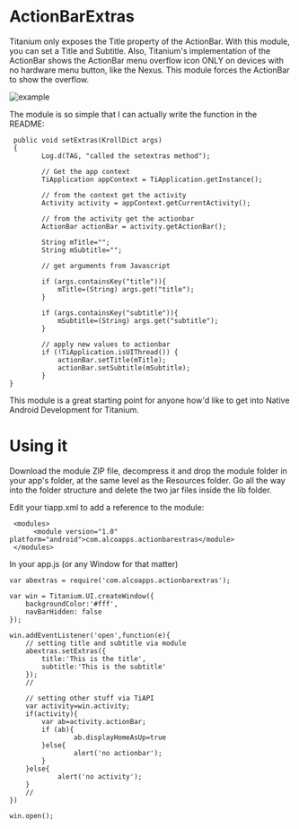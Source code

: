 # ActionBarExtras

Titanium only exposes the Title property of the ActionBar.  With this module, you can set a Title and Subtitle.  Also, Titanium's implementation of the ActionBar shows the ActionBar menu overflow icon ONLY on devices with no hardware menu button, like the Nexus.  This module forces the ActionBar to show the overflow.

![example](http://s9.postimg.org/w9wwqbu3z/abextras.png)

The module is so simple that I can actually write the function in the README:

     public void setExtras(KrollDict args)
     {
            Log.d(TAG, "called the setextras method");
            
            // Get the app context
            TiApplication appContext = TiApplication.getInstance();
            
            // from the context get the activity
            Activity activity = appContext.getCurrentActivity();
            
            // from the activity get the actionbar
            ActionBar actionBar = activity.getActionBar();
            
            String mTitle="";
            String mSubtitle="";
            
            // get arguments from Javascript
            
            if (args.containsKey("title")){
            	mTitle=(String) args.get("title");
            }
            
            if (args.containsKey("subtitle")){
            	mSubtitle=(String) args.get("subtitle");
            }
            
            // apply new values to actionbar
            if (!TiApplication.isUIThread()) {
				actionBar.setTitle(mTitle);
				actionBar.setSubtitle(mSubtitle);
            }
    }
    
This module is a great starting point for anyone how'd like to get into Native Android Development for Titanium.

# Using it

Download the module ZIP file, decompress it and drop the module folder in your app's folder, at the same level as the Resources folder.  Go all the way into the folder structure and delete the two jar files inside the lib folder.

Edit your tiapp.xml to add a reference to the module:

     <modules>
          <module version="1.0" platform="android">com.alcoapps.actionbarextras</module>
     </modules>

In your app.js (or any Window for that matter)

    var abextras = require('com.alcoapps.actionbarextras');

    var win = Titanium.UI.createWindow({  
        backgroundColor:'#fff',
        navBarHidden: false
    });

    win.addEventListener('open',function(e){
	    // setting title and subtitle via module
        abextras.setExtras({
		    title:'This is the title',
            subtitle:'This is the subtitle'
        });
        //
    
        // setting other stuff via TiAPI
        var activity=win.activity;
        if(activity){
            var ab=activity.actionBar;
            if (ab){
    	            ab.displayHomeAsUp=true
            }else{
    		        alert('no actionbar');
            }
        }else{
    	        alert('no activity');
        }
        //
    })

    win.open();

